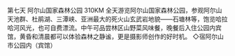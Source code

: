 第七天 阿尔山国家森林公园 310KM
全天游览阿尔山国家森林公园，参观阿尔山天池群、杜鹃湖、三潭峡、亚洲最大的死火山玄武岩地貌——石塘林等，饱览哈拉哈河风光，也可自费漂流。中午可品尝林区山野菜风味餐，晚餐后入住公园内宾馆，黄昏和清晨都可以体验森林之静谧，更是摄影师创作的好时机。
◇宿阿尔山市公园内（宾馆）